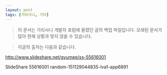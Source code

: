 ```yaml
---
layout: post
tags: [가리사니, 기타]
---
```


> 이 문서는 가리사니 개발자 포럼에 올렸던 글의 백업 파일입니다.
오래된 문서가 많아 현재 상황과 맞지 않을 수 있습니다.



> 이글의 출처는 다음과 같습니다.
>
http://www.slideshare.net/gyumee/ss-55616001

SlideShare 55616001 random-151129044835-lva1-app6891